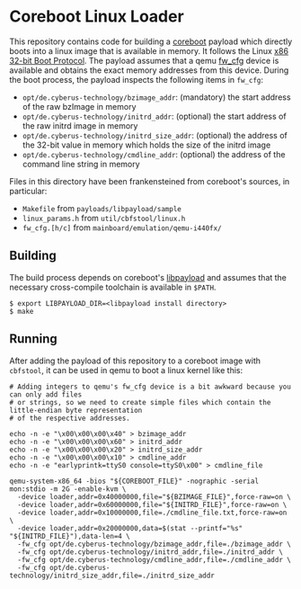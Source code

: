 # Coreboot Linux Loader

This repository contains code for building a [coreboot](https://www.coreboot.org/) payload which
directly boots into a linux image that is available in memory. It follows the Linux [x86 32-bit Boot
Protocol](https://www.kernel.org/doc/html/latest/x86/boot.html#bit-boot-protocol). The payload
assumes that a qemu [fw_cfg](https://github.com/qemu/qemu/blob/master/docs/specs/fw_cfg.txt) device
is available and obtains the exact memory addresses from this device. During the boot process, the
payload inspects the following items in `fw_cfg`:

- `opt/de.cyberus-technology/bzimage_addr`: (mandatory) the start address of the raw bzImage in
  memory
- `opt/de.cyberus-technology/initrd_addr`: (optional) the start address of the raw initrd image in
  memory
- `opt/de.cyberus-technology/initrd_size_addr`: (optional) the address of the 32-bit value in memory
  which holds the size of the initrd image
- `opt/de.cyberus-technology/cmdline_addr`: (optional) the address of the command line string in memory

Files in this directory have been frankensteined from coreboot's sources, in particular:

- `Makefile` from `payloads/libpayload/sample`
- `linux_params.h` from `util/cbfstool/linux.h`
- `fw_cfg.[h/c]` from `mainboard/emulation/qemu-i440fx/`

## Building

The build process depends on coreboot's [libpayload](https://www.coreboot.org/Libpayload)
and assumes that the necessary cross-compile toolchain is available in `$PATH`.

```
$ export LIBPAYLOAD_DIR=<libpayload install directory>
$ make
```

## Running

After adding the payload of this repository to a coreboot image with `cbfstool`, it can be used in
qemu to boot a linux kernel like this:

```
# Adding integers to qemu's fw_cfg device is a bit awkward because you can only add files
# or strings, so we need to create simple files which contain the little-endian byte representation
# of the respective addresses.

echo -n -e "\x00\x00\x00\x40" > bzimage_addr
echo -n -e "\x00\x00\x00\x60" > initrd_addr
echo -n -e "\x00\x00\x00\x20" > initrd_size_addr
echo -n -e "\x00\x00\x00\x10" > cmdline_addr
echo -n -e "earlyprintk=ttyS0 console=ttyS0\x00" > cmdline_file

qemu-system-x86_64 -bios "${COREBOOT_FILE}" -nographic -serial mon:stdio -m 2G -enable-kvm \
  -device loader,addr=0x40000000,file="${BZIMAGE_FILE}",force-raw=on \
  -device loader,addr=0x60000000,file="${INITRD_FILE}",force-raw=on \
  -device loader,addr=0x10000000,file=./cmdline_file.txt,force-raw=on \
  -device loader,addr=0x20000000,data=$(stat --printf="%s" "${INITRD_FILE}"),data-len=4 \
  -fw_cfg opt/de.cyberus-technology/bzimage_addr,file=./bzimage_addr \
  -fw_cfg opt/de.cyberus-technology/initrd_addr,file=./initrd_addr \
  -fw_cfg opt/de.cyberus-technology/cmdline_addr,file=./cmdline_addr \
  -fw_cfg opt/de.cyberus-technology/initrd_size_addr,file=./initrd_size_addr
```
